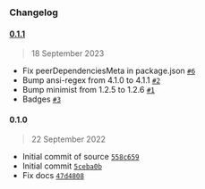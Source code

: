 ### Changelog

#### [0.1.1](https://github.com/isotoma/cdk-lambda-runtime-hacker/compare/0.1.0...0.1.1)

> 18 September 2023

- Fix peerDependenciesMeta in package.json [`#6`](https://github.com/isotoma/cdk-lambda-runtime-hacker/pull/6)
- Bump ansi-regex from 4.1.0 to 4.1.1 [`#2`](https://github.com/isotoma/cdk-lambda-runtime-hacker/pull/2)
- Bump minimist from 1.2.5 to 1.2.6 [`#1`](https://github.com/isotoma/cdk-lambda-runtime-hacker/pull/1)
- Badges [`#3`](https://github.com/isotoma/cdk-lambda-runtime-hacker/pull/3)

#### 0.1.0

> 22 September 2022

- Initial commit of source [`558c659`](https://github.com/isotoma/cdk-lambda-runtime-hacker/commit/558c6590650d4dc62ab2c9673c5dced9178f28a4)
- Initial commit [`5ceba0b`](https://github.com/isotoma/cdk-lambda-runtime-hacker/commit/5ceba0b784804701c76a11ff0d1af550c7263839)
- Fix docs [`47d4808`](https://github.com/isotoma/cdk-lambda-runtime-hacker/commit/47d48083529650d38a1b31ace968aa7e7e230262)
